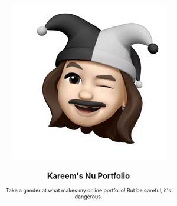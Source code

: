 <p align="center">
  <img src="https://raw.githubusercontent.com/Musilix/Neo-Portfolio/master/src/assets/site_prev.webp" />
</p>
<h2 align="center"> Kareem's Nu Portfolio</h2>
<p align="center">Take a gander at what makes my online portfolio! But be careful, it's dangerous.</p>

